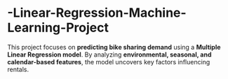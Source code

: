 # -Linear-Regression-Machine-Learning-Project
This project focuses on **predicting bike sharing demand** using a **Multiple Linear Regression model**.   By analyzing **environmental, seasonal, and calendar-based features**, the model uncovers key factors influencing rentals.  
